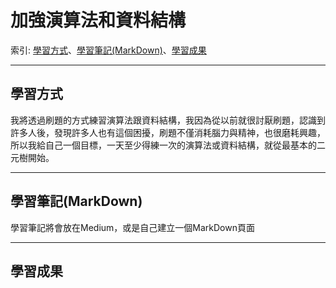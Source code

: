 # 加強演算法和資料結構

索引: [學習方式](#learning_method)、[學習筆記(MarkDown)](#notes_of_learning)、[學習成果](#achievement_of_learning)

---
## <div id="learning_method">學習方式</div>
我將透過刷題的方式練習演算法跟資料結構，我因為從以前就很討厭刷題，認識到許多人後，發現許多人也有這個困擾，刷題不僅消耗腦力與精神，也很磨耗興趣，所以我給自己一個目標，一天至少得練一次的演算法或資料結構，就從最基本的二元樹開始。

---
## <div id="notes_of_learning">學習筆記(MarkDown)</div>
學習筆記將會放在Medium，或是自己建立一個MarkDown頁面

---
## <div id="achievement_of_learning">學習成果</div>